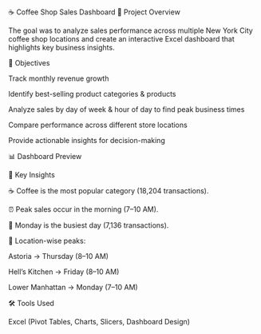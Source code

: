 ☕ Coffee Shop Sales Dashboard 
📌 Project Overview

The goal was to analyze sales performance across multiple New York City coffee shop locations and create an interactive Excel dashboard that highlights key business insights.

🎯 Objectives

Track monthly revenue growth

Identify best-selling product categories & products

Analyze sales by day of week & hour of day to find peak business times

Compare performance across different store locations

Provide actionable insights for decision-making

📊 Dashboard Preview

🚀 Key Insights

☕ Coffee is the most popular category (18,204 transactions).

⏰ Peak sales occur in the morning (7–10 AM).

📅 Monday is the busiest day (7,136 transactions).

📍 Location-wise peaks:

Astoria → Thursday (8–10 AM)

Hell’s Kitchen → Friday (8–10 AM)

Lower Manhattan → Monday (7–10 AM)

🛠 Tools Used

Excel (Pivot Tables, Charts, Slicers, Dashboard Design)
